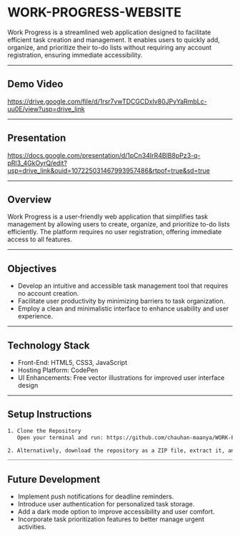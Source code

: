 # WORK-PROGRESS-WEBSITE

Work Progress is a streamlined web application designed to facilitate efficient task creation and management. It enables users to quickly add, organize, and prioritize their to-do lists without requiring any account registration, ensuring immediate accessibility.

___________________________________________________________________________________________________________________________________________________________________________________________________

## Demo Video 
https://drive.google.com/file/d/1rsr7vwTDCGCDxIv80JPvYaRmbLc-uu0E/view?usp=drive_link
___________________________________________________________________________________________________________________________________________________________________________________________________

## Presentation  
https://docs.google.com/presentation/d/1pCn34IrR4BlB8pPz3-q-pRl3_4GkOyrQ/edit?usp=drive_link&ouid=107225031467993957486&rtpof=true&sd=true

___________________________________________________________________________________________________________________________________________________________________________________________________

## Overview

Work Progress is a user-friendly web application that simplifies task management by allowing users to create, organize, and prioritize to-do lists efficiently. The platform requires no user registration, offering immediate access to all features.

___________________________________________________________________________________________________________________________________________________________________________________________________
## Objectives

- Develop an intuitive and accessible task management tool that requires no account creation.  
- Facilitate user productivity by minimizing barriers to task organization.  
- Employ a clean and minimalistic interface to enhance usability and user experience.

___________________________________________________________________________________________________________________________________________________________________________________________________

## Technology Stack

- Front-End: HTML5, CSS3, JavaScript  
- Hosting Platform: CodePen  
- UI Enhancements: Free vector illustrations for improved user interface design

___________________________________________________________________________________________________________________________________________________________________________________________________
## Setup Instructions
```bash
1. Clone the Repository
   Open your terminal and run: https://github.com/chauhan-maanya/WORK-PROGRESS-WEBSITE.git

2. Alternatively, download the repository as a ZIP file, extract it, and open index.html in a web browser to launch the application.
___________________________________________________________________________________________________________________________________________________________________________________________________
```
## Future Development

- Implement push notifications for deadline reminders.  
- Introduce user authentication for personalized task storage.  
- Add a dark mode option to improve accessibility and user comfort.  
- Incorporate task prioritization features to better manage urgent activities.
